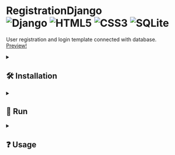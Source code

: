 # RegistrationDjango <div> ![Django](https://img.shields.io/badge/Django-%23092E20.svg?style=for-the-badge&logo=django&logoColor=white&style=plastic) ![HTML5](https://img.shields.io/badge/HTML5-%23E34F26.svg?style=for-the-badge&logo=html5&logoColor=white&style=plastic) ![CSS3](https://img.shields.io/badge/CSS3-%231572B6.svg?style=for-the-badge&logo=css3&logoColor=white&style=plastic) ![SQLite](https://img.shields.io/badge/SQLite-%2307405e.svg?style=for-the-badge&logo=sqlite&logoColor=white&style=plastic) </div>

User registration and login template connected with database. \
[Preview!](https://registration-django.herokuapp.com)



<details><summary> <h2>  🛠️ Installation  </summary>

• First make sure u have installed latest versions of [Python, Django](https://www.geeksforgeeks.org/django-introduction-and-installation/)

• Clone this repository or download latest release

• Install modules from requirements.txt in **RegistrationDjango** directory.

```bash
pip install -r requirements.txt
```

### **Make sure u have installed all modules!**

• Change SECRET_KEY in **RegistrationDjango** settings or create .env file with following data:

```bash
SECRET_KEY = 'example_secret_key'
```

• Create or update existing database in **RegistrationDjango** directory:

```bash
python manage.py migrate
```

</details> 



<details><summary> <h2>  🚀 Run  </summary>

• **RegistrationDjango** directory:

```bash
python manage.py runserver
```

</details>



<details><summary> <h2> ❓ Usage  </summary>

• **localhost:8000** - RegistrationDjango main page

• **localhost:8000/login** & **/register** - Django login and registration

• **localhost:8000/admin** - Django admin panel

</details>  
